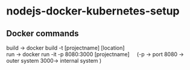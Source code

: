 # nodejs-docker-kubernetes-setup


## Docker commands <br>
 build -> docker build -t [projectname] [location] <br>
 run   -> docker run -it -p 8080:3000 [projectname]    &nbsp;&nbsp;&nbsp;&nbsp;(-p -> port 8080 -> outer system 3000-> internal system )


